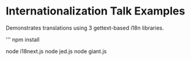 Internationalization Talk Examples
==================================

Demonstrates translations using 3 gettext-based i18n libraries.

'''
npm install

node i18next.js
node jed.js
node giant.js
```